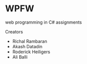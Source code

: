 # WPFW
 web programming in C# assignments
 
 Creators
 - Richal Rambaran
 - Akash Datadin
 - Roderick Heiligers
 - Ali Balli
 
